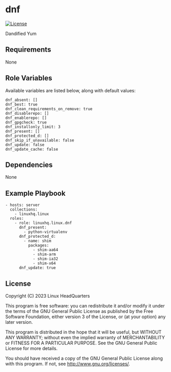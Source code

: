 # dnf

[![License](https://img.shields.io/badge/license-GPLv3-lightgreen)](https://www.gnu.org/licenses/gpl-3.0.en.html#license-text)

Dandified Yum

## Requirements

None

## Role Variables

Available variables are listed below, along with default values:

    dnf_absent: []
    dnf_best: true
    dnf_clean_requirements_on_remove: true
    dnf_disablerepo: []
    dnf_enablerepo: []
    dnf_gpgcheck: true
    dnf_installonly_limit: 3
    dnf_present: []
    dnf_protected_d: []
    dnf_skip_if_unavailable: false
    dnf_update: false
    dnf_update_cache: false

## Dependencies

None

## Example Playbook

    - hosts: server
      collections:
        - linuxhq.linux
      roles:
        - role: linuxhq.linux.dnf
          dnf_present:
            - python-virtualenv
          dnf_protected_d:
            - name: shim
              packages:
                - shim-aa64
                - shim-arm
                - shim-ia32
                - shim-x64
          dnf_update: true

## License

Copyright (C) 2023 Linux HeadQuarters

This program is free software: you can redistribute it and/or modify
it under the terms of the GNU General Public License as published by
the Free Software Foundation, either version 3 of the License, or
(at your option) any later version.

This program is distributed in the hope that it will be useful,
but WITHOUT ANY WARRANTY; without even the implied warranty of
MERCHANTABILITY or FITNESS FOR A PARTICULAR PURPOSE. See the
GNU General Public License for more details.

You should have received a copy of the GNU General Public License
along with this program. If not, see <http://www.gnu.org/licenses/>.
